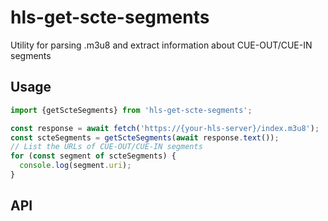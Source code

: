 # hls-get-scte-segments
Utility for parsing .m3u8 and extract information about CUE-OUT/CUE-IN segments

## Usage
```js
import {getScteSegments} from 'hls-get-scte-segments';

const response = await fetch('https://{your-hls-server}/index.m3u8');
const scteSegments = getScteSegments(await response.text());
// List the URLs of CUE-OUT/CUE-IN segments
for (const segment of scteSegments) {
  console.log(segment.uri);
}
```

## API
